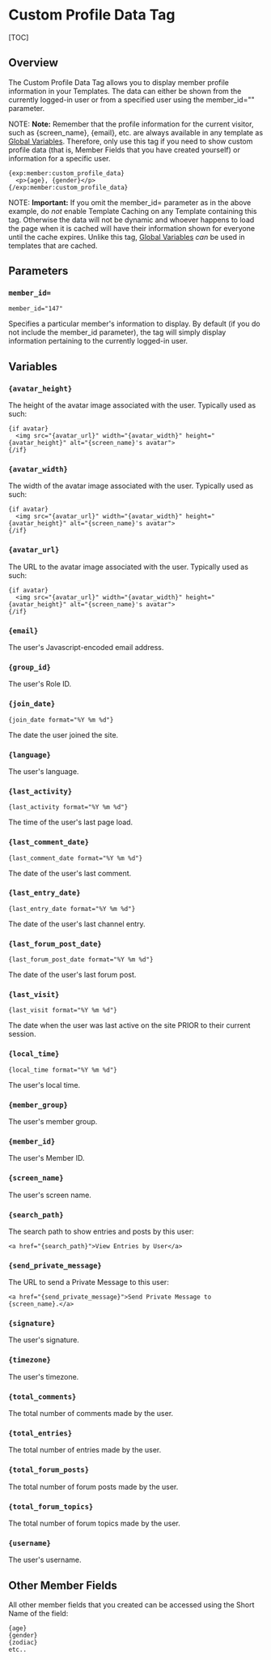 <!--
    This source file is part of the open source project
    ExpressionEngine User Guide (https://github.com/ExpressionEngine/ExpressionEngine-User-Guide)

    @link      https://expressionengine.com/
    @copyright Copyright (c) 2003-2020, Packet Tide, LLC (https://packettide.com)
    @license   https://expressionengine.com/license Licensed under Apache License, Version 2.0
-->

# Custom Profile Data Tag

[TOC]

## Overview

The Custom Profile Data Tag allows you to display member profile information in your Templates. The data can either be shown from the currently logged-in user or from a specified user using the member_id="" parameter.

NOTE: **Note:** Remember that the profile information for the current visitor, such as {screen_name}, {email}, etc. are always available in any template as [Global Variables](templates/globals/single-variables.md). Therefore, only use this tag if you need to show custom profile data (that is, Member Fields that you have created yourself) or information for a specific user.

    {exp:member:custom_profile_data}
      <p>{age}, {gender}</p>
    {/exp:member:custom_profile_data}

NOTE: **Important:** If you omit the member_id= parameter as in the above example, do _not_ enable Template Caching on any Template containing this tag. Otherwise the data will not be dynamic and whoever happens to load the page when it is cached will have their information shown for everyone until the cache expires. Unlike this tag, [Global Variables](templates/globals/single-variables.md) _can_ be used in templates that are cached.


## Parameters

### `member_id=`

    member_id="147"

Specifies a particular member's information to display. By default (if you do not include the member_id parameter), the tag will simply display information pertaining to the currently logged-in user.

## Variables

### `{avatar_height}`

The height of the avatar image associated with the user. Typically used as such:

    {if avatar}
      <img src="{avatar_url}" width="{avatar_width}" height="{avatar_height}" alt="{screen_name}'s avatar">
    {/if}

### `{avatar_width}`

The width of the avatar image associated with the user. Typically used as such:

    {if avatar}
      <img src="{avatar_url}" width="{avatar_width}" height="{avatar_height}" alt="{screen_name}'s avatar">
    {/if}

### `{avatar_url}`

The URL to the avatar image associated with the user. Typically used as such:

    {if avatar}
      <img src="{avatar_url}" width="{avatar_width}" height="{avatar_height}" alt="{screen_name}'s avatar">
    {/if}

### `{email}`

The user's Javascript-encoded email address.

### `{group_id}`

The user's Role ID.

### `{join_date}`

    {join_date format="%Y %m %d"}

The date the user joined the site.

### `{language}`

The user's language.

### `{last_activity}`

    {last_activity format="%Y %m %d"}

The time of the user's last page load.

### `{last_comment_date}`

    {last_comment_date format="%Y %m %d"}

The date of the user's last comment.

### `{last_entry_date}`

    {last_entry_date format="%Y %m %d"}

The date of the user's last channel entry.

### `{last_forum_post_date}`

    {last_forum_post_date format="%Y %m %d"}

The date of the user's last forum post.

### `{last_visit}`

    {last_visit format="%Y %m %d"}

The date when the user was last active on the site PRIOR to their current session.

### `{local_time}`

    {local_time format="%Y %m %d"}

The user's local time.

### `{member_group}`

The user's member group.

### `{member_id}`

The user's Member ID.

### `{screen_name}`

The user's screen name.

### `{search_path}`

The search path to show entries and posts by this user:

    <a href="{search_path}">View Entries by User</a>

### `{send_private_message}`

The URL to send a Private Message to this user:

    <a href="{send_private_message}">Send Private Message to {screen_name}.</a>

### `{signature}`

The user's signature.

### `{timezone}`

The user's timezone.

### `{total_comments}`

The total number of comments made by the user.

### `{total_entries}`

The total number of entries made by the user.

### `{total_forum_posts}`

The total number of forum posts made by the user.

### `{total_forum_topics}`

The total number of forum topics made by the user.

### `{username}`

The user's username.

## Other Member Fields

All other member fields that you created can be accessed using the Short Name of the field:

    {age}
    {gender}
    {zodiac}
    etc..